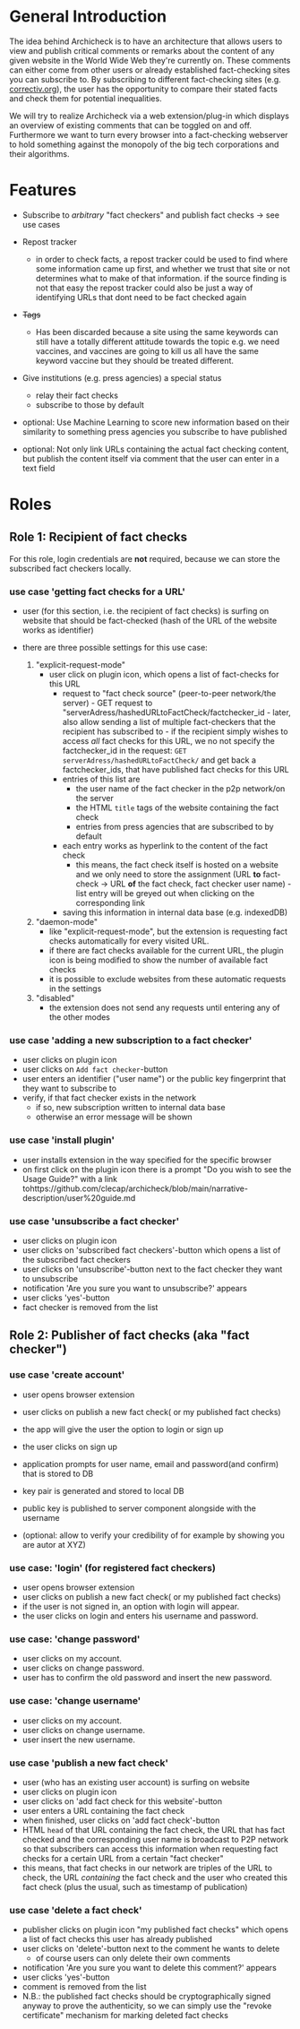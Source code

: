 # General Introduction

The idea behind Archicheck is to have an architecture that allows users to view and publish critical comments or remarks about the content of any given
website in the World Wide Web they're currently on. These comments can either come from other users or already established fact-checking sites you can subscribe to.
By subscribing to different fact-checking sites (e.g. [correctiv.org](https://correctiv.org/)), the user has the opportunity to compare their stated facts and check them for potential inequalities. 

We will try to realize Archicheck via a web extension/plug-in which displays an overview of existing comments that can be toggled on and off. Furthermore we want to turn every browser into a fact-checking webserver to hold something against the monopoly of the big tech corporations and their algorithms.

# Features
- Subscribe to *arbitrary* "fact checkers" and publish fact checks &#8594; see use cases

- Repost tracker
    - in order to check facts, a repost tracker could be used to find where some information came up first, and whether we trust that site or not determines what to make of that information. if the source finding is not that easy the repost tracker could also be just a way of identifying URLs that dont need to be fact checked again
- ~~Tags~~
  - Has been discarded because a site using the same keywords can still have a totally different attitude towards the topic e.g. we need vaccines, and vaccines are going to kill us all have the same keyword vaccine but they should be treated different.
- Give institutions (e.g. press agencies) a special status
    - relay their fact checks
    - subscribe to those by default
- optional: Use Machine Learning to score new information based on their similarity to something press agencies you subscribe to have published
- optional: Not only link URLs containing the actual fact checking content, but publish the content itself via comment that the user can enter in a text field

# Roles
## Role 1: Recipient of fact checks
For this role, login credentials are **not** required, because we can store the subscribed fact checkers locally.

### use case 'getting fact checks for a URL'
- user (for this section, i.e. the recipient of fact checks) is surfing on website that should be fact-checked (hash of the URL of the website works as identifier)
- there are three possible settings for this use case:

    1. "explicit-request-mode"
       - user click on plugin icon, which opens a list of fact-checks for this URL
          - request to "fact check source" (peer-to-peer network/the server)
                  - GET request to "serverAdress/hashedURLtoFactCheck/factchecker_id
                  - later, also allow sending a list of multiple fact-checkers that the recipient has subscribed to
                  - if the recipient simply wishes to access *all* fact checks for this URL, we no not specify the factchecker_id in the request: `GET serverAdress/hashedURLtoFactCheck/` and get back a factchecker_ids, that have published fact checks for this URL
          - entries of this list are
              -  the user name of the fact checker in the p2p network/on the server
              -  the HTML `title` tags of the website containing the fact check
              - entries from press agencies that are subscribed to by default
          - each entry works as hyperlink to the content of the fact check
              - this means, the fact check itself is hosted on a website and we only need to store the assignment (URL **to** fact-check &#8594; URL **of** the fact check, fact checker user name)
      - list entry will be greyed out when clicking on the corresponding link
          - saving this information in internal data base (e.g. indexedDB)
    2. "daemon-mode"
       - like "explicit-request-mode", but the extension is requesting fact checks automatically for every visited URL.
       - if there are fact checks available for the current URL, the plugin icon is being modified to show the number of available fact checks
       - it is possible to exclude websites from these automatic requests in the settings
    3. "disabled"
       - the extension does not send any requests until entering any of the other modes


### use case 'adding a new subscription to a fact checker'
- user clicks on plugin icon
- user clicks on `Add fact checker`-button
- user enters an identifier ("user name") or the public key fingerprint that they want to subscribe to
- verify, if that fact checker exists in the network
    - if so, new subscription written to internal data base
    - otherwise an error message will be shown

### use case 'install plugin'
- user installs extension in the way specified for the specific browser
- on first click on the plugin icon there is a prompt "Do you wish to see the Usage Guide?" with a link tohttps://github.com/clecap/archicheck/blob/main/narrative-description/user%20guide.md

### use case 'unsubscribe a fact checker'
- user clicks on plugin icon
- user clicks on 'subscribed fact checkers'-button which opens a list of the subscribed fact checkers
- user clicks on 'unsubscribe'-button next to the fact checker they want to unsubscribe
- notification 'Are you sure you want to unsubscribe?' appears
- user clicks 'yes'-button
- fact checker is removed from the list


## Role 2: Publisher of fact checks (aka "fact checker")

### use case 'create account'
- user opens browser extension
- user clicks on publish a new fact check( or my published fact checks)
- the app will give the user the option to login or sign up
- the user clicks on sign up
- application prompts for user name, email and password(and confirm) that is stored to DB
- key pair is generated and stored to local DB
- public key is published to server component alongside with the username

- (optional: allow to verify your credibility of for example by showing you are autor at XYZ)

### use case: 'login' (for registered fact checkers)
- user opens browser extension
- user clicks on publish a new fact check( or my published fact checks)
- if the user is not signed in, an option with login will appear.
- the user clicks on login and enters his username and password.

### use case: 'change password'
- user clicks on my account.
- user clicks on change password.
- user has to confirm the old password and insert the new password.

### use case: 'change username'
- user clicks on my account.
- user clicks on change username.
- user insert the new username.

### use case 'publish a new fact check'
- user (who has an existing user account) is surfing on website
- user clicks on plugin icon
- user clicks on 'add fact check for this website'-button
- user enters a URL containing the fact check
- when finished, user clicks on 'add fact check'-button
- HTML `head` of that URL containing the fact check, the URL that has fact checked and the corresponding user name is broadcast to P2P network so that subscribers can access this information when requesting fact checks for a certain URL from a certain "fact checker"
- this means, that fact checks in our network are triples of the URL to check, the URL _containing_ the fact check and the user who created this fact check (plus the usual, such as timestamp of publication)

### use case 'delete a fact check'
- publisher clicks on plugin icon "my published fact checks" which opens a list of fact checks this user has already published
- user clicks on 'delete'-button next to the comment he wants to delete
    - of course users can only delete their own comments
- notification 'Are you sure you want to delete this comment?' appears
- user clicks 'yes'-button
- comment is removed from the list
- N.B.: the published fact checks should be cryptographically signed anyway to prove the authenticity, so we can simply use the "revoke certificate" mechanism for marking deleted fact checks


